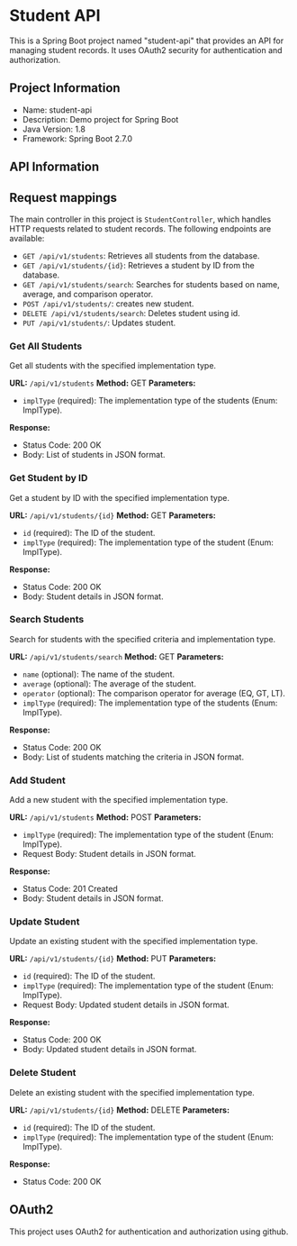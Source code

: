 # Student API

This is a Spring Boot project named "student-api" that provides an API for managing student records. It uses OAuth2 security for authentication and authorization.

## Project Information
- Name: student-api
- Description: Demo project for Spring Boot
- Java Version: 1.8
- Framework: Spring Boot 2.7.0

## API Information

## Request mappings
The main controller in this project is `StudentController`, which handles HTTP requests related to student records. The following endpoints are available:

- `GET /api/v1/students`: Retrieves all students from the database.
- `GET /api/v1/students/{id}`: Retrieves a student by ID from the database.
- `GET /api/v1/students/search`: Searches for students based on name, average, and comparison operator.
- `POST /api/v1/students/`: creates new student.
- `DELETE /api/v1/students/search`: Deletes student using id.
- `PUT /api/v1/students/`: Updates student.


### Get All Students
Get all students with the specified implementation type.

**URL:** `/api/v1/students`
**Method:** GET
**Parameters:**
- `implType` (required): The implementation type of the students (Enum: ImplType).

**Response:**
- Status Code: 200 OK
- Body: List of students in JSON format.

### Get Student by ID
Get a student by ID with the specified implementation type.

**URL:** `/api/v1/students/{id}`
**Method:** GET
**Parameters:**
- `id` (required): The ID of the student.
- `implType` (required): The implementation type of the student (Enum: ImplType).

**Response:**
- Status Code: 200 OK
- Body: Student details in JSON format.

### Search Students
Search for students with the specified criteria and implementation type.

**URL:** `/api/v1/students/search`
**Method:** GET
**Parameters:**
- `name` (optional): The name of the student.
- `average` (optional): The average of the student.
- `operator` (optional): The comparison operator for average (EQ, GT, LT).
- `implType` (required): The implementation type of the students (Enum: ImplType).

**Response:**
- Status Code: 200 OK
- Body: List of students matching the criteria in JSON format.

### Add Student
Add a new student with the specified implementation type.

**URL:** `/api/v1/students`
**Method:** POST
**Parameters:**
- `implType` (required): The implementation type of the student (Enum: ImplType).
- Request Body: Student details in JSON format.

**Response:**
- Status Code: 201 Created
- Body: Student details in JSON format.

### Update Student
Update an existing student with the specified implementation type.

**URL:** `/api/v1/students/{id}`
**Method:** PUT
**Parameters:**
- `id` (required): The ID of the student.
- `implType` (required): The implementation type of the student (Enum: ImplType).
- Request Body: Updated student details in JSON format.

**Response:**
- Status Code: 200 OK
- Body: Updated student details in JSON format.

### Delete Student
Delete an existing student with the specified implementation type.

**URL:** `/api/v1/students/{id}`
**Method:** DELETE
**Parameters:**
- `id` (required): The ID of the student.
- `implType` (required): The implementation type of the student (Enum: ImplType).

**Response:**
- Status Code: 200 OK

## OAuth2
This project uses OAuth2 for authentication and authorization using github.